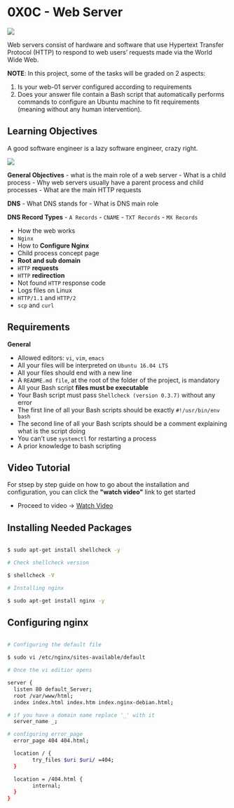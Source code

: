 # 0X0C - Web Server

![](https://www.keil.com/pack/doc/mw/Network/html/http_server_block_diagram.png)

Web servers consist of hardware and software that use Hypertext Transfer Protocol (HTTP) to respond to web users’ requests made via the World Wide Web.

__NOTE__: In this project, some of the tasks will be graded on 2 aspects:

1. Is your web-01 server configured according to requirements
2. Does your answer file contain a Bash script that automatically performs commands to configure an Ubuntu machine to fit requirements (meaning without any human intervention).

## Learning Objectives

A good software engineer is a lazy software engineer, crazy right.

![](https://s3.amazonaws.com/intranet-projects-files/holbertonschool-sysadmin_devops/266/82VsYEC.jpg)

__General Objectives__
        - what is the main role of a web server
        - What is a child process
        - Why web servers usually have a parent process and child processes
        - What are the main HTTP requests

__DNS__
        - What DNS stands for
        - What is DNS main role

__DNS Record Types__
        - `A Records`
        - `CNAME`
        - `TXT Records`
        - `MX Records`

- How the web works
- `Nginx`
- How to __Configure Nginx__
- Child process concept page
- __Root and sub domain__
- `HTTP` __requests__
- `HTTP` __redirection__
- Not found `HTTP` response code
- Logs files on Linux
- `HTTP/1.1` and `HTTP/2`
- `scp` and `curl`

## Requirements

__General__

- Allowed editors: `vi`, `vim`, `emacs`
- All your files will be interpreted on `Ubuntu 16.04 LTS`
- All your files should end with a new line
- A `README.md file`, at the root of the folder of the project, is mandatory
- All your Bash script __files must be executable__
- Your Bash script must pass `Shellcheck (version 0.3.7)` without any error
- The first line of all your Bash scripts should be exactly `#!/usr/bin/env bash`
- The second line of all your Bash scripts should be a comment explaining what is the script doing
- You can’t use `systemctl` for restarting a process
- A prior knowledge to bash scripting

## Video Tutorial

For stsep by step guide on how to go about the installation and configuration, you can click the __"watch video"__ link to get started

- Proceed to video -> [Watch Video](https://youtu.be/5vy448hK-c4)

## Installing Needed Packages

```bash

$ sudo apt-get install shellcheck -y

# Check shellcheck version

$ shellcheck -V

# Installing nginx

$ sudo apt-get install nginx -y

```
## Configuring nginx
```bash

# Configuring the default file

$ sudo vi /etc/nginx/sites-available/default

# Once the vi editior opens

server {
  listen 80 default_Server;
  root /var/www/html;
  index index.html index.htm index.nginx-debian.html;

# if you have a domain name replace '_' with it
  server_name _;

# configuring error_page
  error_page 404 404.html;

  location / {
        try_files $uri $uri/ =404;
  }

  location = /404.html {
        internal;
  }
}

```
